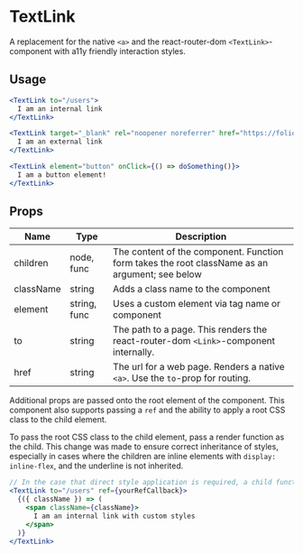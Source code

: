 # TextLink
A replacement for the native `<a>` and the react-router-dom `<TextLink>`-component with a11y friendly interaction styles.

## Usage
```jsx
<TextLink to="/users">
  I am an internal link
</TextLink>
```

```jsx
<TextLink target="_blank" rel="noopener noreferrer" href="https://folio.org">
  I am an external link
</TextLink>
```

```jsx
<TextLink element="button" onClick={() => doSomething()}>
  I am a button element!
</TextLink>
```

## Props
Name | Type | Description
-- | -- | --
children | node, func | The content of the component.  Function form takes the root className as an argument; see below
className | string | Adds a class name to the component
element | string, func | Uses a custom element via tag name or component
to | string | The path to a page. This renders the react-router-dom `<Link>`-component internally.
href | string | The url for a web page. Renders a native `<a>`. Use the `to`-prop for routing.

Additional props are passed onto the root element of the component. This component also supports passing a `ref` and 
the ability to apply a root CSS class to the child element.

To pass the root CSS class to the child element, pass a render function as the child. This change was made to ensure correct
inheritance of styles,  especially in cases where the children are inline elements with `display: inline-flex`, and the
underline is not inherited.
```jsx
// In the case that direct style application is required, a child function can be used.
<TextLink to="/users" ref={yourRefCallback}>
  {({ className }) => (
    <span className={className}>
      I am an internal link with custom styles
    </span>
  )}
</TextLink>
```

